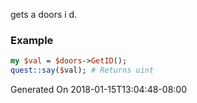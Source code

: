 gets a doors i d.
### Example

```perl
my $val = $doors->GetID();
quest::say($val); # Returns uint
```


Generated On 2018-01-15T13:04:48-08:00